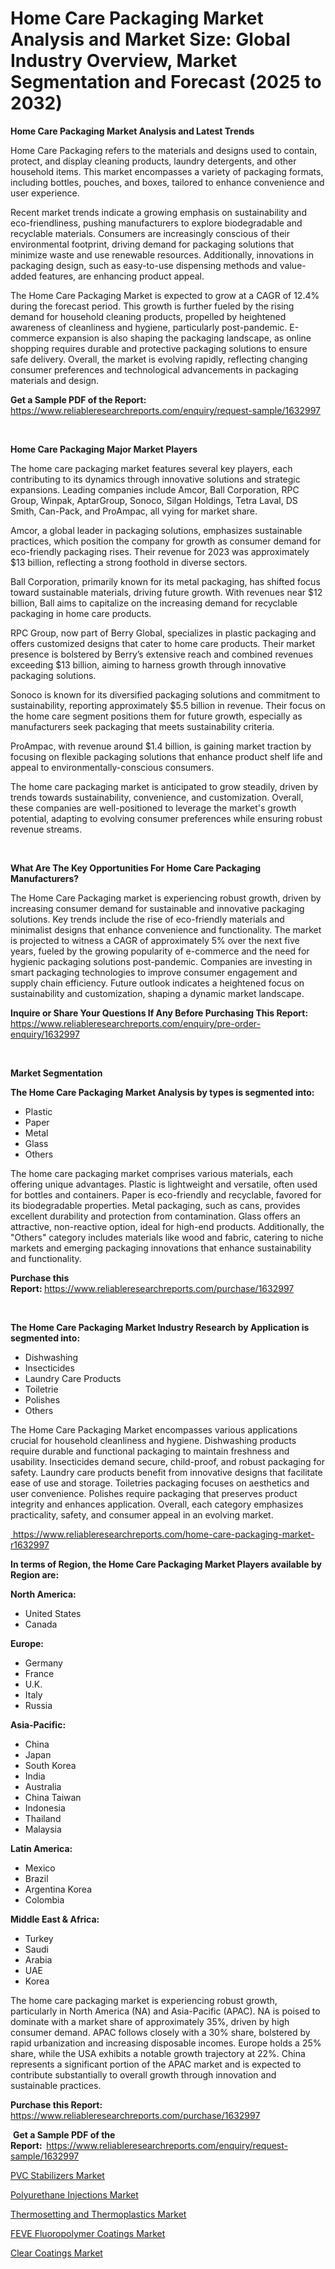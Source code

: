 <p><h1>Home Care Packaging Market Analysis and Market Size: Global Industry Overview, Market Segmentation and Forecast (2025 to 2032)</h1></p><p><strong>Home Care Packaging Market Analysis and Latest Trends</strong></p>
<p><p>Home Care Packaging refers to the materials and designs used to contain, protect, and display cleaning products, laundry detergents, and other household items. This market encompasses a variety of packaging formats, including bottles, pouches, and boxes, tailored to enhance convenience and user experience. </p><p>Recent market trends indicate a growing emphasis on sustainability and eco-friendliness, pushing manufacturers to explore biodegradable and recyclable materials. Consumers are increasingly conscious of their environmental footprint, driving demand for packaging solutions that minimize waste and use renewable resources. Additionally, innovations in packaging design, such as easy-to-use dispensing methods and value-added features, are enhancing product appeal.</p><p>The Home Care Packaging Market is expected to grow at a CAGR of 12.4% during the forecast period. This growth is further fueled by the rising demand for household cleaning products, propelled by heightened awareness of cleanliness and hygiene, particularly post-pandemic. E-commerce expansion is also shaping the packaging landscape, as online shopping requires durable and protective packaging solutions to ensure safe delivery. Overall, the market is evolving rapidly, reflecting changing consumer preferences and technological advancements in packaging materials and design.</p></p>
<p><strong>Get a Sample PDF of the Report:&nbsp;</strong> <a href="https://www.reliableresearchreports.com/enquiry/request-sample/1632997?utm_campaign=40&utm_medium=2&utm_source=Github&utm_content=ia&utm_term=02042025&utm_id=home-care-packaging">https://www.reliableresearchreports.com/enquiry/request-sample/1632997</a></p>
<p>&nbsp;</p>
<p><strong>Home Care Packaging Major Market Players</strong></p>
<p><p>The home care packaging market features several key players, each contributing to its dynamics through innovative solutions and strategic expansions. Leading companies include Amcor, Ball Corporation, RPC Group, Winpak, AptarGroup, Sonoco, Silgan Holdings, Tetra Laval, DS Smith, Can-Pack, and ProAmpac, all vying for market share.</p><p>Amcor, a global leader in packaging solutions, emphasizes sustainable practices, which position the company for growth as consumer demand for eco-friendly packaging rises. Their revenue for 2023 was approximately $13 billion, reflecting a strong foothold in diverse sectors.</p><p>Ball Corporation, primarily known for its metal packaging, has shifted focus toward sustainable materials, driving future growth. With revenues near $12 billion, Ball aims to capitalize on the increasing demand for recyclable packaging in home care products.</p><p>RPC Group, now part of Berry Global, specializes in plastic packaging and offers customized designs that cater to home care products. Their market presence is bolstered by Berry’s extensive reach and combined revenues exceeding $13 billion, aiming to harness growth through innovative packaging solutions.</p><p>Sonoco is known for its diversified packaging solutions and commitment to sustainability, reporting approximately $5.5 billion in revenue. Their focus on the home care segment positions them for future growth, especially as manufacturers seek packaging that meets sustainability criteria.</p><p>ProAmpac, with revenue around $1.4 billion, is gaining market traction by focusing on flexible packaging solutions that enhance product shelf life and appeal to environmentally-conscious consumers.</p><p>The home care packaging market is anticipated to grow steadily, driven by trends towards sustainability, convenience, and customization. Overall, these companies are well-positioned to leverage the market's growth potential, adapting to evolving consumer preferences while ensuring robust revenue streams.</p></p>
<p>&nbsp;</p>
<p><strong>What Are The Key Opportunities For Home Care Packaging Manufacturers?</strong></p>
<p><p>The Home Care Packaging market is experiencing robust growth, driven by increasing consumer demand for sustainable and innovative packaging solutions. Key trends include the rise of eco-friendly materials and minimalist designs that enhance convenience and functionality. The market is projected to witness a CAGR of approximately 5% over the next five years, fueled by the growing popularity of e-commerce and the need for hygienic packaging solutions post-pandemic. Companies are investing in smart packaging technologies to improve consumer engagement and supply chain efficiency. Future outlook indicates a heightened focus on sustainability and customization, shaping a dynamic market landscape.</p></p>
<p><strong>Inquire or Share Your Questions If Any Before Purchasing This Report:</strong> <a href="https://www.reliableresearchreports.com/enquiry/pre-order-enquiry/1632997?utm_campaign=40&utm_medium=2&utm_source=Github&utm_content=ia&utm_term=02042025&utm_id=home-care-packaging">https://www.reliableresearchreports.com/enquiry/pre-order-enquiry/1632997</a></p>
<p>&nbsp;</p>
<p><strong>Market Segmentation</strong></p>
<p><strong>The Home Care Packaging Market Analysis by types is segmented into:</strong></p>
<p><ul><li>Plastic</li><li>Paper</li><li>Metal</li><li>Glass</li><li>Others</li></ul></p>
<p><p>The home care packaging market comprises various materials, each offering unique advantages. Plastic is lightweight and versatile, often used for bottles and containers. Paper is eco-friendly and recyclable, favored for its biodegradable properties. Metal packaging, such as cans, provides excellent durability and protection from contamination. Glass offers an attractive, non-reactive option, ideal for high-end products. Additionally, the "Others" category includes materials like wood and fabric, catering to niche markets and emerging packaging innovations that enhance sustainability and functionality.</p></p>
<p><strong>Purchase this Report:&nbsp;</strong><a href="https://www.reliableresearchreports.com/purchase/1632997?utm_campaign=40&utm_medium=2&utm_source=Github&utm_content=ia&utm_term=02042025&utm_id=home-care-packaging">https://www.reliableresearchreports.com/purchase/1632997</a></p>
<p>&nbsp;</p>
<p><strong>The Home Care Packaging Market Industry Research by Application is segmented into:</strong></p>
<p><ul><li>Dishwashing</li><li>Insecticides</li><li>Laundry Care Products</li><li>Toiletrie</li><li>Polishes</li><li>Others</li></ul></p>
<p><p>The Home Care Packaging Market encompasses various applications crucial for household cleanliness and hygiene. Dishwashing products require durable and functional packaging to maintain freshness and usability. Insecticides demand secure, child-proof, and robust packaging for safety. Laundry care products benefit from innovative designs that facilitate ease of use and storage. Toiletries packaging focuses on aesthetics and user convenience. Polishes require packaging that preserves product integrity and enhances application. Overall, each category emphasizes practicality, safety, and consumer appeal in an evolving market.</p></p>
<p><a href="https://www.reliableresearchreports.com/home-care-packaging-market-r1632997?utm_campaign=40&utm_medium=2&utm_source=Github&utm_content=ia&utm_term=02042025&utm_id=home-care-packaging">&nbsp;https://www.reliableresearchreports.com/home-care-packaging-market-r1632997</a></p>
<p><strong>In terms of Region, the Home Care Packaging Market Players available by Region are:</strong></p>
<p>
    <p> <strong> North America: </strong>
        <ul>
            <li>United States</li>
            <li>Canada</li>
        </ul>
        </p> 
    <p> <strong> Europe: </strong>
        <ul>
            <li>Germany</li>
            <li>France</li>
            <li>U.K.</li>
            <li>Italy</li>
            <li>Russia</li>
        </ul>
        </p> 
    <p> <strong> Asia-Pacific: </strong>
        <ul>
            <li>China</li>
            <li>Japan</li>
            <li>South Korea</li>
            <li>India</li>
            <li>Australia</li>
            <li>China Taiwan</li>
            <li>Indonesia</li>
            <li>Thailand</li>
            <li>Malaysia</li>
        </ul>
        </p> 
    <p> <strong> Latin America: </strong>
        <ul>
            <li>Mexico</li>
            <li>Brazil</li>
            <li>Argentina Korea</li>
            <li>Colombia</li>
        </ul>
        </p> 
    <p> <strong> Middle East & Africa: </strong>
        <ul>
            <li>Turkey</li>
            <li>Saudi</li>
            <li>Arabia</li>
            <li>UAE</li>
            <li>Korea</li>
        </ul>
    </p>
    </p>
<p><p>The home care packaging market is experiencing robust growth, particularly in North America (NA) and Asia-Pacific (APAC). NA is poised to dominate with a market share of approximately 35%, driven by high consumer demand. APAC follows closely with a 30% share, bolstered by rapid urbanization and increasing disposable incomes. Europe holds a 25% share, while the USA exhibits a notable growth trajectory at 22%. China represents a significant portion of the APAC market and is expected to contribute substantially to overall growth through innovation and sustainable practices.</p></p>
<p><strong>Purchase this Report: </strong><a href="https://www.reliableresearchreports.com/purchase/1632997?utm_campaign=40&utm_medium=2&utm_source=Github&utm_content=ia&utm_term=02042025&utm_id=home-care-packaging">https://www.reliableresearchreports.com/purchase/1632997</a></p>
<p>&nbsp;<strong>Get a Sample PDF of the Report:&nbsp;&nbsp;</strong><a href="https://www.reliableresearchreports.com/enquiry/request-sample/1632997?utm_campaign=40&utm_medium=2&utm_source=Github&utm_content=ia&utm_term=02042025&utm_id=home-care-packaging">https://www.reliableresearchreports.com/enquiry/request-sample/1632997</a></p>
<p><strong></strong></p>
<p><p><a href="https://github.com/moratronak3q/Market-Research-Report-List-1/blob/main/pvc-stabilizers-market.md?utm_campaign=40&utm_medium=2&utm_source=Github&utm_content=ia&utm_term=02042025&utm_id=home-care-packaging">PVC Stabilizers Market</a></p><p><a href="https://github.com/ghaligopezf5/Market-Research-Report-List-1/blob/main/polyurethane-injections-market.md?utm_campaign=40&utm_medium=2&utm_source=Github&utm_content=ia&utm_term=02042025&utm_id=home-care-packaging">Polyurethane Injections Market</a></p><p><a href="https://github.com/latzerelfigo48/Market-Research-Report-List-1/blob/main/thermosetting-and-thermoplastics-market.md?utm_campaign=40&utm_medium=2&utm_source=Github&utm_content=ia&utm_term=02042025&utm_id=home-care-packaging">Thermosetting and Thermoplastics Market</a></p><p><a href="https://github.com/decockogbaro25/Market-Research-Report-List-1/blob/main/feve-fluoropolymer-coatings-market.md?utm_campaign=40&utm_medium=2&utm_source=Github&utm_content=ia&utm_term=02042025&utm_id=home-care-packaging">FEVE Fluoropolymer Coatings Market</a></p><p><a href="https://github.com/drielvinki/Market-Research-Report-List-1/blob/main/clear-coatings-market.md?utm_campaign=40&utm_medium=2&utm_source=Github&utm_content=ia&utm_term=02042025&utm_id=home-care-packaging">Clear Coatings Market</a></p></p>
